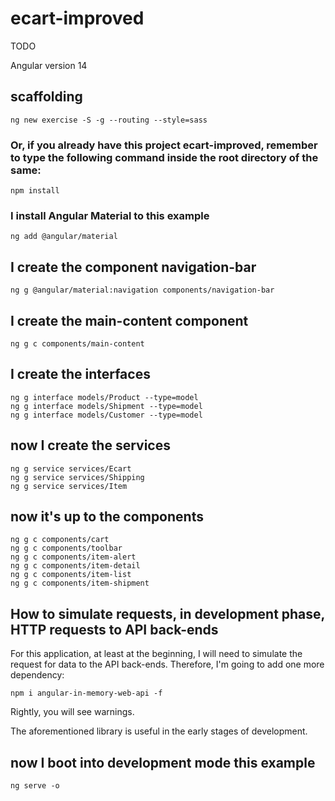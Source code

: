 # ecart-improved

TODO

Angular version 14

## scaffolding

```shell
ng new exercise -S -g --routing --style=sass
```

### Or, if you already have this project ecart-improved, remember to type the following command inside the root directory of the same:

```shell
npm install
```

### I install Angular Material to this example

```shell
ng add @angular/material
```

## I create the component navigation-bar

```shell
ng g @angular/material:navigation components/navigation-bar
```

## I create the main-content component

```shell
ng g c components/main-content
```

## I create the interfaces

```shell
ng g interface models/Product --type=model
ng g interface models/Shipment --type=model
ng g interface models/Customer --type=model
```

## now I create the services

```shell
ng g service services/Ecart
ng g service services/Shipping
ng g service services/Item
```

## now it's up to the components

```shell
ng g c components/cart
ng g c components/toolbar
ng g c components/item-alert
ng g c components/item-detail
ng g c components/item-list
ng g c components/item-shipment
```

## How to simulate requests, in development phase, HTTP requests to API back-ends

For this application, at least at the beginning, I will need to simulate the request for data to the API back-ends.
Therefore, I'm going to add one more dependency:

```shell
npm i angular-in-memory-web-api -f
```

Rightly, you will see warnings.

The aforementioned library is useful in the early stages of development.

## now I boot into development mode this example

```shell
ng serve -o
```
